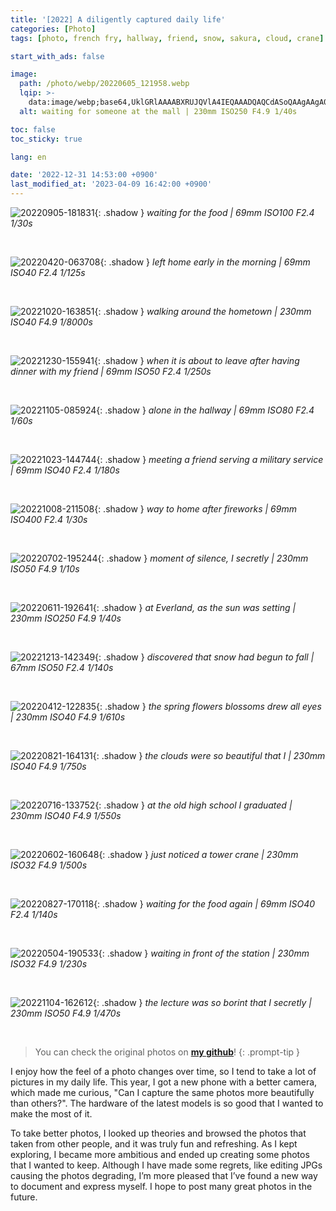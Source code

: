 ```yaml
---
title: '[2022] A diligently captured daily life'
categories: [Photo]
tags: [photo, french fry, hallway, friend, snow, sakura, cloud, crane]

start_with_ads: false

image:
  path: /photo/webp/20220605_121958.webp
  lqip: >-
    data:image/webp;base64,UklGRlAAAABXRUJQVlA4IEQAAADQAQCdASoQAAgAAgA0JZQCdAD0tNvXgAD++yUU4/HtnDOizij1uz6dfZTsypE5KvKr20uztM+CbrkMAgjCLe9cNkIAAA==
  alt: waiting for someone at the mall | 230mm ISO250 F4.9 1/40s

toc: false
toc_sticky: true

lang: en

date: '2022-12-31 14:53:00 +0900'
last_modified_at: '2023-04-09 16:42:00 +0900'
---
```


![20220905-181831](/photo/webp/20220905_181831.webp){: .shadow }
_waiting for the food | 69mm ISO100 F2.4 1/30s_

<br>

![20220420-063708](/photo/webp/20220420_063708.webp){: .shadow }
_left home early in the morning | 69mm ISO40 F2.4 1/125s_

<br>

![20221020-163851](/photo/webp/20221020_163851.webp){: .shadow }
_walking around the hometown | 230mm ISO40 F4.9 1/8000s_

<br>

![20221230-155941](/photo/webp/20221230_155941.webp){: .shadow }
_when it is about to leave after having dinner with my friend | 69mm ISO50 F2.4 1/250s_

<br>

![20221105-085924](/photo/webp/20221105_085924.webp){: .shadow }
_alone in the hallway | 69mm ISO80 F2.4 1/60s_

<br>

![20221023-144744](/photo/webp/20221023_144744.webp){: .shadow }
_meeting a friend serving a military service | 69mm ISO40 F2.4 1/180s_

<br>

![20221008-211508](/photo/webp/20221008_211508.webp){: .shadow }
_way to home after fireworks | 69mm ISO400 F2.4 1/30s_

<br>

![20220702-195244](/photo/webp/20220702_195244.webp){: .shadow }
_moment of silence, I secretly | 230mm ISO50 F4.9 1/10s_

<br>

![20220611-192641](/photo/webp/20220611_192641.webp){: .shadow }
_at Everland, as the sun was setting | 230mm ISO250 F4.9 1/40s_

<br>

![20221213-142349](/photo/webp/20221213_142349.webp){: .shadow }
_discovered that snow had begun to fall | 67mm ISO50 F2.4 1/140s_

<br>

![20220412-122835](/photo/webp/20220412_122835.webp){: .shadow }
_the spring flowers blossoms drew all eyes | 230mm ISO40 F4.9 1/610s_

<br>

![20220821-164131](/photo/webp/20220821_164131.webp){: .shadow }
_the clouds were so beautiful that I | 230mm ISO40 F4.9 1/750s_

<br>

![20220716-133752](/photo/webp/20220716_133752.webp){: .shadow }
_at the old high school I graduated | 230mm ISO40 F4.9 1/550s_

<br>

![20220602-160648](/photo/webp/20220602_160648.webp){: .shadow }
_just noticed a tower crane | 230mm ISO32 F4.9 1/500s_

<br>

![20220827-170118](/photo/webp/20220827_170118.webp){: .shadow }
_waiting for the food again | 69mm ISO40 F2.4 1/140s_

<br>

![20220504-190533](/photo/webp/20220504_190533.webp){: .shadow }
_waiting in front of the station | 230mm ISO32 F4.9 1/230s_

<br>

![20221104-162612](/photo/webp/20221104_162612.webp){: .shadow }
_the lecture was so borint that I secretly | 230mm ISO50 F4.9 1/470s_

<br>

> You can check the original photos on **[my github](https://github.com/hynrng/hynrng.github.io.resources/tree/master/photo/jpg)**!
{: .prompt-tip }

I enjoy how the feel of a photo changes over time, so I tend to take a lot of pictures in my daily life. This year, I got a new phone with a better camera, which made me curious, "Can I capture the same photos more beautifully than others?". The hardware of the latest models is so good that I wanted to make the most of it.

To take better photos, I looked up theories and browsed the photos that taken from other people, and it was truly fun and refreshing. As I kept exploring, I became more ambitious and ended up creating some photos that I wanted to keep. Although I have made some regrets, like editing JPGs causing the photos degrading, I’m more pleased that I’ve found a new way to document and express myself. I hope to post many great photos in the future.
